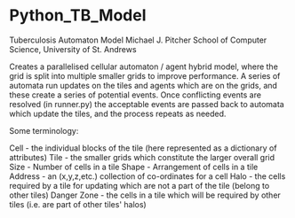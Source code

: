 # Python_TB_Model

Tuberculosis Automaton Model
Michael J. Pitcher
School of Computer Science, University of St. Andrews

Creates a parallelised cellular automaton / agent hybrid model, where the grid is split into multiple smaller grids
to improve performance. A series of automata run updates on the tiles and agents which are on the grids, and these
create a series of potential events. Once conflicting events are resolved (in runner.py) the acceptable events
are passed back to automata which update the tiles, and the process repeats as needed.

Some terminology:

Cell - the individual blocks of the tile (here represented as a dictionary of attributes)
Tile - the smaller grids which constitute the larger overall grid
Size - Number of cells in a tile
Shape - Arrangement of cells in a tile
Address - an (x,y,z,etc.) collection of co-ordinates for a cell
Halo - the cells required by a tile for updating which are not a part of the tile (belong to other tiles)
Danger Zone - the cells in a tile which will be required by other tiles (i.e. are part of other tiles' halos)
